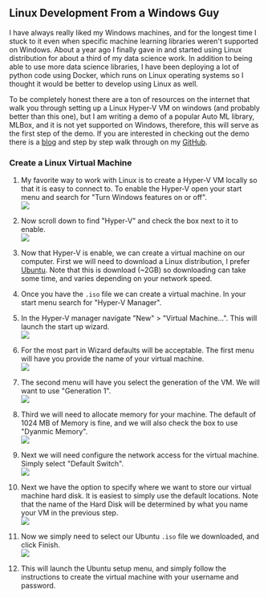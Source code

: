 ## Linux Development From a Windows Guy

I have always really liked my Windows machines, and for the longest time I stuck to it even when specific machine learning libraries weren't supported on Windows. About a year ago I finally gave in and started using Linux distribution for about a third of my data science work. In addition to being able to use more data science libraries, I have been deploying a lot of python code using Docker, which runs on Linux operating systems so I thought it would be better to develop using Linux as well. 

To be completely honest there are a ton of resources on the internet that walk you through setting up a Linux Hyper-V VM on windows (and probably better than this one), but I am writing a demo of a popular Auto ML library, MLBox, and it is not yet supported on Windows, therefore, this will serve as the first step of the demo. If you are interested in checking out the demo there is a [blog]() and step by step walk through on my [GitHub](https://github.com/ryanchynoweth44/AutoMLExamples).  


### Create a Linux Virtual Machine


1. My favorite way to work with Linux is to create a Hyper-V VM locally so that it is easy to connect to. To enable the Hyper-V open your start menu and search for "Turn Windows features on or off".   
![](./imgs/linux_imgs/01_WindowsFeatures.png) 

1. Now scroll down to find "Hyper-V" and check the box next to it to enable.   
![](./imgs/linux_imgs/02_HyperV.png)

1. Now that Hyper-V is enable, we can create a virtual machine on our computer. First we will need to download a Linux distribution, I prefer [Ubuntu](https://www.ubuntu.com/download/desktop/thank-you?version=18.04.2&architecture=amd64). Note that this is download (~2GB) so downloading can take some time, and varies depending on your network speed.  

1. Once you have the `.iso` file we can create a virtual machine. In your start menu search for "Hyper-V Manager". 

1. In the Hyper-V manager navigate "New" > "Virtual Machine...". This will launch the start up wizard.   
![](./imgs/linux_imgs/03_NewCreateVM.png)

1. For the most part in Wizard defaults will be acceptable. The first menu will have you provide the name of your virtual machine.  
![](./imgs/linux_imgs/04_NameVM.png)

1. The second menu will have you select the generation of the VM. We will want to use "Generation 1".  
![](./imgs/linux_imgs/05_VMGeneration.png) 

1. Third we will need to allocate memory for your machine. The default of 1024 MB of Memory is fine, and we will also check the box to use "Dyanmic Memory".   
![](./imgs/linux_imgs/06_VMMemory.png)

1. Next we will need configure the network access for the virtual machine. Simply select "Default Switch".  
![](./imgs/linux_imgs/07_VMNetwork.png)

1. Next we have the option to specify where we want to store our virtual machine hard disk. It is easiest to simply use the default locations. Note that the name of the Hard Disk will be determined by what you name your VM in the previous step.    
![](./imgs/linux_imgs/08_HardDisk.png)
 

1. Now we simply need to select our Ubuntu `.iso` file we downloaded, and click Finish.   
![](./imgs/linux_imgs/09_SelectIso.png)


1. This will launch the Ubuntu setup menu, and simply follow the instructions to create the virtual machine with your username and password.  